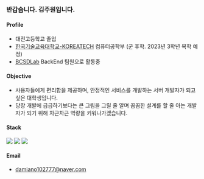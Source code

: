 ### 반갑습니다. 김주원입니다.

#### Profile
- 대전고등학교 졸업
- [한국기술교육대학교-KOREATECH](https://www.koreatech.ac.kr/kor/Main.do) 컴퓨터공학부 (군 휴학. 2023년 3학년 복학 예정)
- [BCSDLab](https://bcsdlab.com) BackEnd 팀원으로 활동중

#### Objective
- 사용자들에게 편리함을 제공하며, 안정적인 서비스를 개발하는 서버 개발자가 되고 싶은 대학생입니다.
- 당장 개발에 급급하기보다는 큰 그림을 그릴 줄 알며 꼼꼼한 설계를 할 줄 아는 개발자가 되기 위해 차근차근 역량을 키워나가겠습니다.

#### Stack 
<img src="https://img.shields.io/badge/Java-e61919?style=flat-square&logo=Java&logoColor=white"/> <img src="https://img.shields.io/badge/SpringBoot-6DB33F?style=flat-square&logo=SpringBoot&logoColor=white"/>
<img src="https://img.shields.io/badge/Swagger-85EA2D?style=flat-square&logo=Swagger&logoColor=black"/>

#### Email
- damiano102777@naver.com
